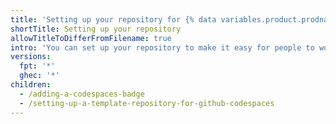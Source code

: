 ```yaml
---
title: 'Setting up your repository for {% data variables.product.prodname_github_codespaces %}'
shortTitle: Setting up your repository
allowTitleToDifferFromFilename: true
intro: 'You can set up your repository to make it easy for people to work on a project using {% data variables.product.prodname_github_codespaces %}.'
versions:
  fpt: '*'
  ghec: '*'
children:
  - /adding-a-codespaces-badge
  - /setting-up-a-template-repository-for-github-codespaces
---
```

